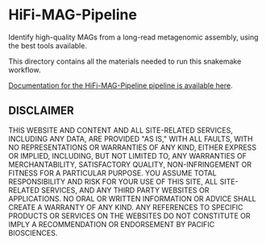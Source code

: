 # HiFi-MAG-Pipeline

Identify high-quality MAGs from a long-read metagenomic assembly, using the best tools available. 

This directory contains all the materials needed to run this snakemake workflow.

[Documentation for the HiFi-MAG-Pipeline pipeline is available here](https://github.com/PacificBiosciences/pb-metagenomics-tools/blob/master/docs/Tutorial-HiFi-MAG-Pipeline.md).


## DISCLAIMER
THIS WEBSITE AND CONTENT AND ALL SITE-RELATED SERVICES, INCLUDING ANY DATA, ARE PROVIDED "AS IS," WITH ALL FAULTS, WITH NO REPRESENTATIONS OR WARRANTIES OF ANY KIND, EITHER EXPRESS OR IMPLIED, INCLUDING, BUT NOT LIMITED TO, ANY WARRANTIES OF MERCHANTABILITY, SATISFACTORY QUALITY, NON-INFRINGEMENT OR FITNESS FOR A PARTICULAR PURPOSE. YOU ASSUME TOTAL RESPONSIBILITY AND RISK FOR YOUR USE OF THIS SITE, ALL SITE-RELATED SERVICES, AND ANY THIRD PARTY WEBSITES OR APPLICATIONS. NO ORAL OR WRITTEN INFORMATION OR ADVICE SHALL CREATE A WARRANTY OF ANY KIND. ANY REFERENCES TO SPECIFIC PRODUCTS OR SERVICES ON THE WEBSITES DO NOT CONSTITUTE OR IMPLY A RECOMMENDATION OR ENDORSEMENT BY PACIFIC BIOSCIENCES.
